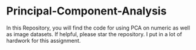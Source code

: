 # Principal-Component-Analysis

In this Repository, you will find the code for using PCA on numeric as well as image datasets. 
If helpful, please star the repository. I put in a lot of hardwork for this assignment.
